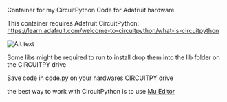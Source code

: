 Container for my CircuitPython Code for Adafruit hardware

This container requires Adafruit CircuitPython: https://learn.adafruit.com/welcome-to-circuitpython/what-is-circuitpython

![Alt text](https://cdn-learn.adafruit.com/guides/cropped_images/000/001/845/medium640/BlinkaOnDark.png?1520546034?raw=true "Image")


Some libs might be required to run to install drop them into the lib folder on the CIRCUITPY drive

Save code in code.py on your hardwares CIRCUITPY drive

the best way to work with CircuitPython is to use [Mu Editor](https://codewith.mu)
